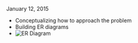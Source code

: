 January 12, 2015

- Conceptualizing how to approach the problem
- Building ER diagrams
- ![ER Diagram](http://i.imgur.com/UsRzvqn.png)
